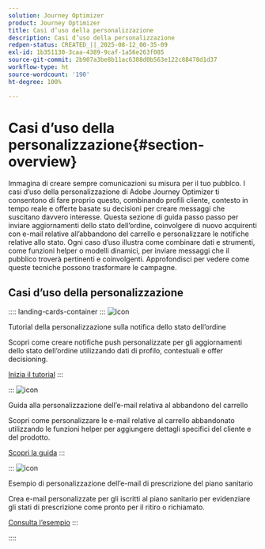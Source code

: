 ```yaml
---
solution: Journey Optimizer
product: Journey Optimizer
title: Casi d’uso della personalizzazione
description: Casi d’uso della personalizzazione
redpen-status: CREATED_||_2025-08-12_00-35-09
exl-id: 1b351130-3caa-4389-9caf-1a56e263f085
source-git-commit: 2b907a3be8b11ac6308d0b563e122c88478d1d37
workflow-type: ht
source-wordcount: '190'
ht-degree: 100%

---
```


# Casi d’uso della personalizzazione{#section-overview}

Immagina di creare sempre comunicazioni su misura per il tuo pubblco. I casi d’uso della personalizzazione di Adobe Journey Optimizer ti consentono di fare proprio questo, combinando profili cliente, contesto in tempo reale e offerte basate su decisioni per creare messaggi che suscitano davvero interesse. Questa sezione di guida passo passo per inviare aggiornamenti dello stato dell’ordine, coinvolgere di nuovo acquirenti con e-mail relative all’abbandono del carrello e personalizzare le notifiche relative allo stato. Ogni caso d’uso illustra come combinare dati e strumenti, come funzioni helper o modelli dinamici, per inviare messaggi che il pubblico troverà pertinenti e coinvolgenti. Approfondisci per vedere come queste tecniche possono trasformare le campagne.

## Casi d’uso della personalizzazione

:::: landing-cards-container
:::
![icon](https://cdn.experienceleague.adobe.com/icons/circle-play.svg)

Tutorial della personalizzazione sulla notifica dello stato dell’ordine

Scopri come creare notifiche push personalizzate per gli aggiornamenti dello stato dell’ordine utilizzando dati di profilo, contestuali e offer decisioning.

[Inizia il tutorial](../using/personalization/personalization-use-case.md)
:::

:::
![icon](https://cdn.experienceleague.adobe.com/icons/bullseye.svg)

Guida alla personalizzazione dell’e-mail relativa al abbandono del carrello

Scopri come personalizzare le e-mail relative al carrello abbandonato utilizzando le funzioni helper per aggiungere dettagli specifici del cliente e del prodotto.

[Scopri la guida](../using/personalization/personalization-use-case-helper-functions.md)
:::

:::
![icon](https://cdn.experienceleague.adobe.com/icons/bullseye.svg)

Esempio di personalizzazione dell’e-mail di prescrizione del piano sanitario

Crea e-mail personalizzate per gli iscritti al piano sanitario per evidenziare gli stati di prescrizione come pronto per il ritiro o richiamato.

[Consulta l’esempio](../using/personalization/perso-uc-plan-prescriptions.md)
:::

::::
